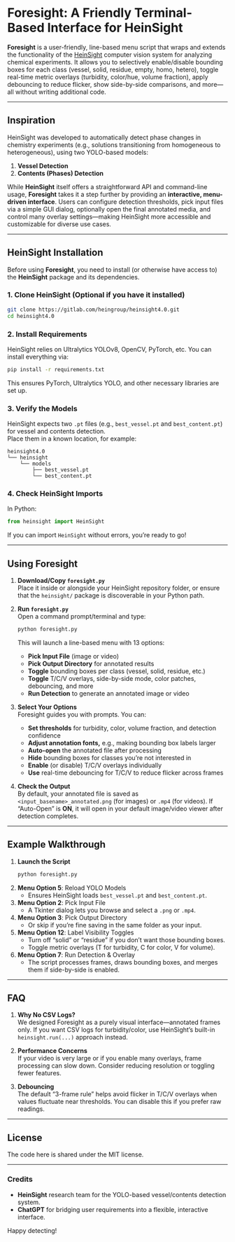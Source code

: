# Foresight: A Friendly Terminal-Based Interface for HeinSight

**Foresight** is a user-friendly, line-based menu script that wraps and extends the functionality of the [HeinSight](https://gitlab.com/heingroup/heinsight4.0) computer vision system for analyzing chemical experiments. It allows you to selectively enable/disable bounding boxes for each class (vessel, solid, residue, empty, homo, hetero), toggle real-time metric overlays (turbidity, color/hue, volume fraction), apply debouncing to reduce flicker, show side-by-side comparisons, and more—all without writing additional code.

---

## Inspiration

HeinSight was developed to automatically detect phase changes in chemistry experiments (e.g., solutions transitioning from homogeneous to heterogeneous), using two YOLO-based models:
1. **Vessel Detection**  
2. **Contents (Phases) Detection**

While **HeinSight** itself offers a straightforward API and command-line usage, **Foresight** takes it a step further by providing an **interactive, menu-driven interface**. Users can configure detection thresholds, pick input files via a simple GUI dialog, optionally open the final annotated media, and control many overlay settings—making HeinSight more accessible and customizable for diverse use cases.

---

## HeinSight Installation

Before using **Foresight**, you need to install (or otherwise have access to) the **HeinSight** package and its dependencies.

### 1. Clone HeinSight (Optional if you have it installed)
```bash
git clone https://gitlab.com/heingroup/heinsight4.0.git
cd heinsight4.0
```

### 2. Install Requirements
HeinSight relies on Ultralytics YOLOv8, OpenCV, PyTorch, etc. You can install everything via:
```bash
pip install -r requirements.txt
```
This ensures PyTorch, Ultralytics YOLO, and other necessary libraries are set up.

### 3. Verify the Models
HeinSight expects two `.pt` files (e.g., `best_vessel.pt` and `best_content.pt`) for vessel and contents detection.  
Place them in a known location, for example:
```
heinsight4.0
└── heinsight
    └── models
        ├── best_vessel.pt
        └── best_content.pt
```

### 4. Check HeinSight Imports
In Python:
```python
from heinsight import HeinSight
```
If you can import `HeinSight` without errors, you’re ready to go!

---

## Using Foresight

1. **Download/Copy `foresight.py`**  
   Place it inside or alongside your HeinSight repository folder, or ensure that the `heinsight/` package is discoverable in your Python path.

2. **Run `foresight.py`**  
   Open a command prompt/terminal and type:
   ```bash
   python foresight.py
   ```
   This will launch a line-based menu with 13 options:

   - **Pick Input File** (image or video)
   - **Pick Output Directory** for annotated results
   - **Toggle** bounding boxes per class (vessel, solid, residue, etc.)
   - **Toggle** T/C/V overlays, side-by-side mode, color patches, debouncing, and more
   - **Run Detection** to generate an annotated image or video

3. **Select Your Options**  
   Foresight guides you with prompts. You can:
   - **Set thresholds** for turbidity, color, volume fraction, and detection confidence
   - **Adjust annotation fonts,** e.g., making bounding box labels larger
   - **Auto-open** the annotated file after processing
   - **Hide** bounding boxes for classes you’re not interested in
   - **Enable** (or disable) T/C/V overlays individually
   - **Use** real-time debouncing for T/C/V to reduce flicker across frames

4. **Check the Output**  
   By default, your annotated file is saved as `<input_basename>_annotated.png` (for images) or `.mp4` (for videos). If “Auto-Open” is **ON**, it will open in your default image/video viewer after detection completes.

---

## Example Walkthrough

1. **Launch the Script**  
   ```bash
   python foresight.py
   ```
2. **Menu Option 5**: Reload YOLO Models  
   - Ensures HeinSight loads `best_vessel.pt` and `best_content.pt`.
3. **Menu Option 2**: Pick Input File  
   - A Tkinter dialog lets you browse and select a `.png` or `.mp4`.
4. **Menu Option 3**: Pick Output Directory  
   - Or skip if you’re fine saving in the same folder as your input.
5. **Menu Option 12**: Label Visibility Toggles  
   - Turn off “solid” or “residue” if you don’t want those bounding boxes.
   - Toggle metric overlays (T for turbidity, C for color, V for volume).
6. **Menu Option 7**: Run Detection & Overlay  
   - The script processes frames, draws bounding boxes, and merges them if side-by-side is enabled.

---

## FAQ

1. **Why No CSV Logs?**  
   We designed Foresight as a purely visual interface—annotated frames only. If you want CSV logs for turbidity/color, use HeinSight’s built-in `heinsight.run(...)` approach instead.

2. **Performance Concerns**  
   If your video is very large or if you enable many overlays, frame processing can slow down. Consider reducing resolution or toggling fewer features.

3. **Debouncing**  
   The default “3-frame rule” helps avoid flicker in T/C/V overlays when values fluctuate near thresholds. You can disable this if you prefer raw readings.

---

## License

The code here is shared under the MIT license.

---

### Credits

- **HeinSight** research team for the YOLO-based vessel/contents detection system.
- **ChatGPT** for bridging user requirements into a flexible, interactive interface.  

Happy detecting!
```
